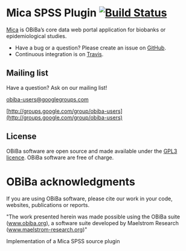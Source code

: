 # Mica SPSS Plugin [![Build Status](https://app.travis-ci.com/obiba/mica-tables-spss.svg?branch=master)](https://app.travis-ci.com/github/obiba/mica-tables-spss)

[Mica](https://github.com/obiba/mica2) is OBiBa’s core data web portal application for biobanks or epidemiological studies.

* Have a bug or a question? Please create an issue on [GitHub](https://github.com/obiba/mica-tables-spss/issues).
* Continuous integration is on [Travis](https://travis-ci.org/obiba/mica-tables-spss).

## Mailing list

Have a question? Ask on our mailing list!

obiba-users@googlegroups.com

[http://groups.google.com/group/obiba-users](http://groups.google.com/group/obiba-users)

## License

OBiBa software are open source and made available under the [GPL3 licence](http://www.obiba.org/pages/license/). OBiBa software are free of charge.

# OBiBa acknowledgments

If you are using OBiBa software, please cite our work in your code, websites, publications or reports.

"The work presented herein was made possible using the OBiBa suite (www.obiba.org), a  software suite developed by Maelstrom Research (www.maelstrom-research.org)"

Implementation of a Mica SPSS source plugin
